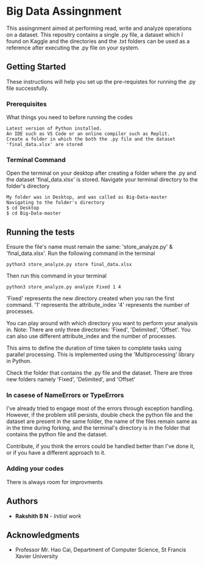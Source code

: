 # Big Data Assingnment

This assingnment aimed at performing read, write and analyze operations on a dataset. This repositry contains a single .py file, a dataset which I found on Kaggle and the directories and the .txt folders can be
used as a reference after executing the .py file on your system.

## Getting Started

These instructions will help you set up the pre-requistes for running the .py file successfully. 

### Prerequisites

What things you need to before running the codes

```
Latest version of Python installed.
An IDE such as VS Code or an online compiler such as Replit.
Create a folder in which the both the .py file and the dataset 'final_data.xlsx' are stored
```

### Terminal Command

Open the terminal on your desktop after creating a folder where the .py and the dataset 'final_data.xlsx' is stored.
Navigate your terminal directory to the folder's directory
```
My folder was in Desktop, and was called as Big-Data-master
Navigating to the folder's directory
$ cd Desktop
$ cd Big-Data-master
```

## Running the tests

Ensure the file's name must remain the same: 'store_analyze.py' & 'final_data.xlsx'. 
Run the following command in the terminal
```
python3 store_analyze.py store final_data.xlsx
```
Then run this command in your terminal 
```
python3 store_analyze.py analyze Fixed 1 4
```
'Fixed' represents the new directory created when you ran the first command.
'1' represents the attribute_index
'4' represents the number of processes.

You can play around with which directory you want to perform your analysis in. Note: There are only three directories: 'Fixed', 'Delimited', 'Offset'.
You can also use different attribute_index and the number of processes. 

This aims to define the duration of time taken to complete tasks using parallel processing. This is implemented using the 'Multiprocessing' library in Python.

Check the folder that contains the .py file and the dataset. 
There are three new folders namely 'Fixed', 'Delimited', and 'Offset'

### In casese of NameErrors or TypeErrors

I've already tried to engage most of the errors through exception handling. However, if the problem still persists, double check the python file and the dataset are present in the same folder,
the name of the files remain same as in the time during forking, and the terminal's directory is in the folder that contains the python file and the dataset. 

Contribute, if you think the errors could be handled better than I've done it, or if you have a different approach to it.


### Adding your codes

There is always room for improvments


## Authors

* **Rakshith B N** - *Initial work*

## Acknowledgments

* Professor Mr. Hao Cai, Department of Computer Science, St Francis Xavier University
